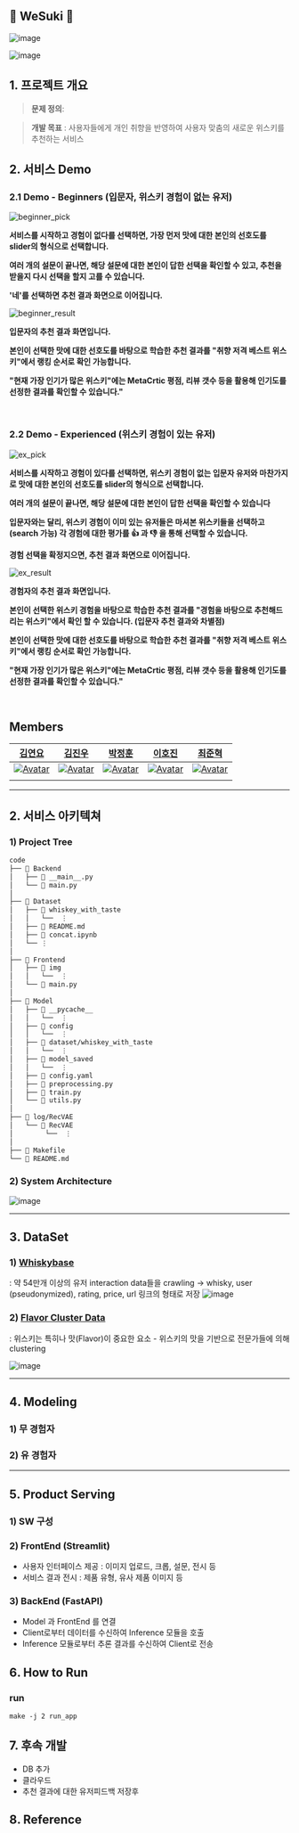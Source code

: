 ## 🥃 WeSuki 🥃 

![image](https://user-images.githubusercontent.com/99862931/172769705-45084dbc-6d42-431f-a1f5-9a70adf272fb.png)

![image](https://user-images.githubusercontent.com/99862931/172769788-51c804c3-bb96-460b-a916-a8df2e58c95c.png)




##  1. 프로젝트 개요


> **문제 정의**: 

> **개발 목표** : 사용자들에게 개인 취향을 반영하여 사용자 맞춤의 새로운 위스키를 추천하는 서비스


## 2. 서비스 Demo

### 2.1 Demo - Beginners (입문자, 위스키 경험이 없는 유저)

![beginner_pick](https://user-images.githubusercontent.com/69205130/172971804-9cb62391-4c38-492e-b5bf-387223f64e50.gif)

**서비스를 시작하고 경험이 없다를 선택하면, 가장 먼저 맛에 대한 본인의 선호도를 slider의 형식으로 선택합니다.**

**여러 개의 설문이 끝나면, 해당 설문에 대한 본인이 답한 선택을 확인할 수 있고, 추천을 받을지 다시 선택을 할지 고를 수 있습니다.**

**'네'를 선택하면 추천 결과 화면으로 이어집니다.**


![beginner_result](https://user-images.githubusercontent.com/69205130/172971812-ff42b4d0-3d3e-41b1-8f2f-6cc21ec126e3.gif)

**입문자의 추천 결과 화면입니다.**

**본인이 선택한 맛에 대한 선호도를 바탕으로 학습한 추천 결과를 "취향 저격 베스트 위스키"에서 랭킹 순서로 확인 가능합니다.**

**"현재 가장 인기가 많은 위스키"에는 MetaCrtic 평점, 리뷰 갯수 등을 활용해 인기도를 선정한 결과를 확인할 수 있습니다."**

<br>

### 2.2 Demo - Experienced (위스키 경험이 있는 유저)

![ex_pick](https://user-images.githubusercontent.com/69205130/172971824-ccf6fa50-74c1-41e6-9927-b3dcacad9118.gif)

**서비스를 시작하고 경험이 있다를 선택하면, 위스키 경험이 없는 입문자 유저와 마찬가지로 맛에 대한 본인의 선호도를 slider의 형식으로 선택합니다.**

**여러 개의 설문이 끝나면, 해당 설문에 대한 본인이 답한 선택을 확인할 수 있습니다**

**입문자와는 달리, 위스키 경험이 이미 있는 유저들은 마셔본 위스키들을 선택하고(search 가능) 각 경험에 대한 평가를 👍 과 👎 을 통해 선택할 수 있습니다.**

**경험 선택을 확정지으면, 추천 결과 화면으로 이어집니다.**


![ex_result](https://user-images.githubusercontent.com/69205130/172971836-e799cb2d-aa15-40f7-816c-c0b45bd1a8e8.gif)

**경험자의 추천 결과 화면입니다.**

**본인이 선택한 위스키 경험을 바탕으로 학습한 추천 결과를 "경험을 바탕으로 추천해드리는 위스키"에서 확인 할 수 있습니다. (입문자 추천 결과와 차별점)**

**본인이 선택한 맛에 대한 선호도를 바탕으로 학습한 추천 결과를 "취향 저격 베스트 위스키"에서 랭킹 순서로 확인 가능합니다.**

**"현재 가장 인기가 많은 위스키"에는 MetaCrtic 평점, 리뷰 갯수 등을 활용해 인기도를 선정한 결과를 확인할 수 있습니다."**

<br>

## Members

|                                                  [김연요](https://github.com/arkdusdyk)                                                   |                                                                          [김진우](https://github.com/Jinu-uu)                                                                           |                                                 [박정훈](https://github.com/iksadNorth)                                                  |                                                                        [이호진](https://github.com/ili0820)                                                                         |                                                                         [최준혁](https://github.com/JHchoiii)                                                                         |
| :-------------------------------------------------------------------------------------------------------: | :-------------------------------------------------------------------------------------------------------------------------------------------------------: | :-----------------------------------------------------------------------------------------------------: | :---------------------------------------------------------------------------------------------------------------------------------------------------: | :----------------------------------------------------------------------------------------------------------------------------------------------------: |
| [![Avatar](https://avatars.githubusercontent.com/u/69205130?s=400&u=a14d779da6a9023a45e60e44072436d356a9461c&v=4)](https://github.com/arkdusdyk) | [![Avatar](https://avatars.githubusercontent.com/u/82719310?v=4)](https://github.com/Jinu-uu) | [![Avatar](https://avatars.githubusercontent.com/u/66674140?v=4)](https://github.com/iksadNorth) | [![Avatar](https://avatars.githubusercontent.com/u/65278309?v=4)](https://github.com/ili0820) | [![Avatar](https://avatars.githubusercontent.com/u/99862931?v=4)](https://github.com/JHchoiii) |
|  | | |  |  |

---

## 2️. 서비스 아키텍쳐

### 1) Project Tree
```bash
code
├── 📁 Backend
│   ├── 💾 __main__.py 
│   └── 💾 main.py 
│   
├── 📁 Dataset
│   ├── 📁 whiskey_with_taste
│   │   └──  ⋮
│   ├── 💾 README.md
│   ├── 💾 concat.ipynb
│   └── ⋮
│
├── 📁 Frontend
│   ├── 📁 img
│   │   └──  ⋮
│   └── 💾 main.py
│
├── 📁 Model
│   ├── 📁 __pycache__
│   │   └──  ⋮
│   ├── 📁 config
│   │   └──  ⋮
│   ├── 📁 dataset/whiskey_with_taste
│   │   └──  ⋮
│   ├── 📁 model_saved
│   │   └──  ⋮
│   ├── 💾 config.yaml   
│   ├── 💾 preprocessing.py
│   ├── 💾 train.py
│   └── 💾 utils.py
│
├── 📁 log/RecVAE
│   └── 📁 RecVAE
│        └──  ⋮
│
├── 💾 Makefile
└── 💾 README.md
```

### 2) System Architecture

![image](https://user-images.githubusercontent.com/99862931/172770644-c334dc94-fa7a-4818-a13e-748172fec4ba.png)



---

## 3️. DataSet


### 1) [Whiskybase](https://whiskybase.com)
: 약 54만개 이상의 유저 interaction data들을 crawling -> whisky, user (pseudonymized), rating, price, url 링크의 형태로 저장
 ![image](https://user-images.githubusercontent.com/99862931/172775752-cddfc09b-015a-4e80-9391-c1b26439de0b.png)


### 2) [Flavor Cluster Data](https://whiskyanalysis.com)
 : 위스키는 특히나 맛(Flavor)이 중요한 요소 - 위스키의 맛을 기반으로 전문가들에 의해 clustering

![image](https://user-images.githubusercontent.com/99862931/172775587-ccd5afd5-9810-42fa-ac22-b4e596e54b19.png)



---

## 4️. Modeling

### 1) 무 경험자

### 2) 유 경험자


---

## 5️. Product Serving

### 1) SW 구성


### 2) FrontEnd (Streamlit)

- 사용자 인터페이스 제공 : 이미지 업로드, 크롭, 설문, 전시 등
- 서비스 결과 전시 : 제품 유형, 유사 제품 이미지 등

### 3) BackEnd (FastAPI)

- Model 과 FrontEnd 를 연결
- Client로부터 데이터를 수신하여 Inference 모듈을 호출
- Inference 모듈로부터 추론 결과를 수신하여 Client로 전송



## 6️. ****How to Run****


### run
```
make -j 2 run_app

```
## 7. 후속 개발
- DB 추가
- 클라우드
- 추천 결과에 대한 유저피드백 저장후 


## 8️. Reference

